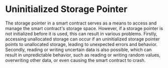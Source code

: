 # Uninitialized Storage Pointer

The storage pointer in a smart contract serves as a means to access and manage the smart contract's storage space. However, if a storage pointer is not initialized before it is used, this can result in various problems. Firstly, accessing unallocated storage can occur if an uninitialized storage pointer points to unallocated storage, leading to unexpected errors and behavior. Secondly, reading or writing uncertain data is also possible, which can result in unpredictable behavior, such as reading or writing random values, overwriting other data, or even causing the smart contract to crash.
